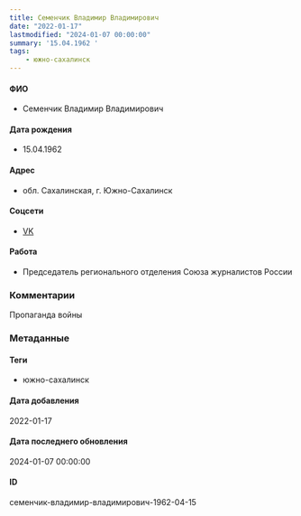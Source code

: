 ```yaml
---
title: Семенчик Владимир Владимирович
date: "2022-01-17"
lastmodified: "2024-01-07 00:00:00"
summary: '15.04.1962 '
tags: 
    - южно-сахалинск
---
```

<!--# pp1-->
<!--## Фигурант-->
<!--### Личные данные-->
#### ФИО
- Семенчик Владимир Владимирович
#### Дата рождения
- 15.04.1962
#### Адрес
- обл. Сахалинская, г. Южно-Сахалинск
#### Соцсети
- [VK](https://vk.com/id792375513)
#### Работа
- Председатель регионального отделения Союза журналистов России
### Комментарии
Пропаганда войны
### Метаданные
#### Теги
- южно-сахалинск
#### Дата добавления
2022-01-17
#### Дата последнего обновления
2024-01-07 00:00:00
#### ID
семенчик-владимир-владимирович-1962-04-15
<!--## END;-->

